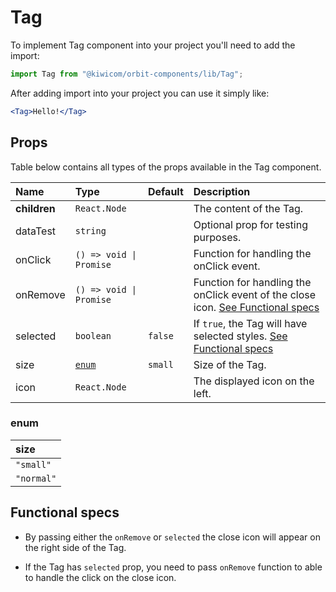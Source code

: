 # Tag

To implement Tag component into your project you'll need to add the import:

```jsx
import Tag from "@kiwicom/orbit-components/lib/Tag";
```

After adding import into your project you can use it simply like:

```jsx
<Tag>Hello!</Tag>
```

## Props

Table below contains all types of the props available in the Tag component.

| Name         | Type                    | Default | Description                                                                                          |
| :----------- | :---------------------- | :------ | :--------------------------------------------------------------------------------------------------- |
| **children** | `React.Node`            |         | The content of the Tag.                                                                              |
| dataTest     | `string`                |         | Optional prop for testing purposes.                                                                  |
| onClick      | `() => void \| Promise` |         | Function for handling the onClick event.                                                             |
| onRemove     | `() => void \| Promise` |         | Function for handling the onClick event of the close icon. [See Functional specs](#functional-specs) |
| selected     | `boolean`               | `false` | If `true`, the Tag will have selected styles. [See Functional specs](#functional-specs)              |
| size         | [`enum`](#enum)         | `small` | Size of the Tag.                                                                                     |
| icon         | `React.Node`            |         | The displayed icon on the left.                                                                      |

### enum

| size       |
| :--------- |
| `"small"`  |
| `"normal"` |

## Functional specs

- By passing either the `onRemove` or `selected` the close icon will appear on the right side of the Tag.

- If the Tag has `selected` prop, you need to pass `onRemove` function to able to handle the click on the close icon.
